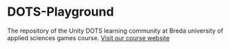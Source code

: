 # DOTS-Playground
The repository of the Unity DOTS learning community at Breda university of applied sciences games course. [Visit our course website](https://www.buas.nl/en/programmes/creative-media-and-game-technologies)
